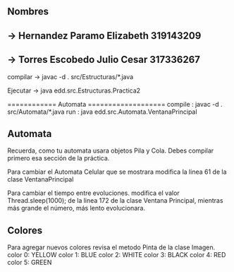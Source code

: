 ## Nombres 
##         -> Hernandez Paramo Elizabeth		319143209
##         -> Torres Escobedo Julio Cesar 	317336267

compilar -> javac -d . src/Estructuras/*.java

Ejecutar -> java edd.src.Estructuras.Practica2



============ Automata ===================
compile : javac -d . src/Automata/*.java
run : java edd.src.Automata.VentanaPrincipal



## Automata
Recuerda, como tu automata usara objetos Pila y Cola. Debes compilar primero esa sección de la práctica. 


Para cambiar el Automata Celular que se mostrara modifica la linea 61 de la clase VentanaPrincipal

Para cambiar el tiempo entre evoluciones. modifica el valor 
Thread.sleep(1000);
de la linea 172 de la clase Ventana Principal, mientras más grande el número, más lento evolucionara. 

## Colores
Para agregar nuevos colores revisa el metodo Pinta de la clase Imagen.
color 0: YELLOW
color 1: BLUE
color 2: WHITE
color 3: BLACK
color 4: RED
color 5: GREEN